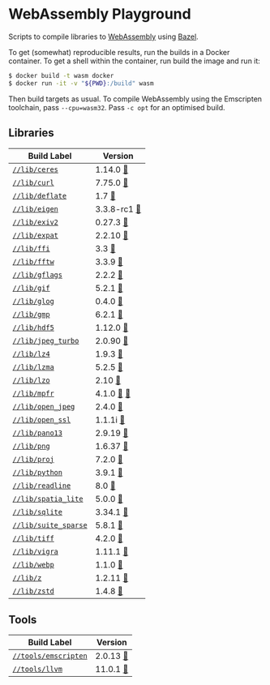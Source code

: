 # WebAssembly Playground

<!-- DO NOT EDIT README.md!

This file was auto-generated based on the template file
`cmd/write_me/write_me.tpl`. Update the template file and then re-generate
the `README.md` file by running:

$ bazel run //cmd/write_me -- -root="${PWD}" > README.md
-->

Scripts to compile libraries to [WebAssembly] using [Bazel].

To get (somewhat) reproducible results, run the builds in a Docker container.
To get a shell within the container, run build the image and run it:

```sh
$ docker build -t wasm docker
$ docker run -it -v "${PWD}:/build" wasm
```

Then build targets as usual. To compile WebAssembly using the Emscripten
toolchain, pass `--cpu=wasm32`. Pass `-c opt` for an optimised build.

## Libraries

| Build Label | Version |
|-------------|---------|
[`//lib/ceres`](https://github.com/attilaolah/wasm/blob/main/lib/ceres/BUILD.bazel) | 1.14.0 [🔗](https://github.com/ceres-solver/ceres-solver/archive/1.14.0.tar.gz)
[`//lib/curl`](https://github.com/attilaolah/wasm/blob/main/lib/curl/BUILD.bazel) | 7.75.0 [🔗](https://curl.se/download/curl-7.75.0.tar.xz)
[`//lib/deflate`](https://github.com/attilaolah/wasm/blob/main/lib/deflate/BUILD.bazel) | 1.7 [🔗](https://github.com/ebiggers/libdeflate/archive/v1.7.tar.gz)
[`//lib/eigen`](https://github.com/attilaolah/wasm/blob/main/lib/eigen/BUILD.bazel) | 3.3.8-rc1 [🔗](https://gitlab.com/libeigen/eigen/-/archive/3.3.8-rc1/eigen-3.3.8-rc1.tar.bz2)
[`//lib/exiv2`](https://github.com/attilaolah/wasm/blob/main/lib/exiv2/BUILD.bazel) | 0.27.3 [🔗](https://exiv2.org/builds/exiv2-0.27.3-Source.tar.gz)
[`//lib/expat`](https://github.com/attilaolah/wasm/blob/main/lib/expat/BUILD.bazel) | 2.2.10 [🔗](https://github.com/libexpat/libexpat/releases/download/R_2_2_10/expat-2.2.10.tar.xz)
[`//lib/ffi`](https://github.com/attilaolah/wasm/blob/main/lib/ffi/BUILD.bazel) | 3.3 [🔗](https://github.com/libffi/libffi/releases/download/v3.3/libffi-3.3.tar.gz)
[`//lib/fftw`](https://github.com/attilaolah/wasm/blob/main/lib/fftw/BUILD.bazel) | 3.3.9 [🔗](http://www.fftw.org/fftw-3.3.9.tar.gz)
[`//lib/gflags`](https://github.com/attilaolah/wasm/blob/main/lib/gflags/BUILD.bazel) | 2.2.2 [🔗](https://github.com/gflags/gflags/archive/v2.2.2.tar.gz)
[`//lib/gif`](https://github.com/attilaolah/wasm/blob/main/lib/gif/BUILD.bazel) | 5.2.1 [🔗](https://downloads.sourceforge.net/project/giflib/giflib-5.2.1.tar.gz)
[`//lib/glog`](https://github.com/attilaolah/wasm/blob/main/lib/glog/BUILD.bazel) | 0.4.0 [🔗](https://github.com/google/glog/archive/v0.4.0.tar.gz)
[`//lib/gmp`](https://github.com/attilaolah/wasm/blob/main/lib/gmp/BUILD.bazel) | 6.2.1 [🔗](https://gmplib.org/download/gmp/gmp-6.2.1.tar.xz)
[`//lib/hdf5`](https://github.com/attilaolah/wasm/blob/main/lib/hdf5/BUILD.bazel) | 1.12.0 [🔗](https://hdf-wordpress-1.s3.amazonaws.com/wp-content/uploads/manual/HDF5/HDF5_1_12_0/source/hdf5-1.12.0.tar.gz)
[`//lib/jpeg_turbo`](https://github.com/attilaolah/wasm/blob/main/lib/jpeg_turbo/BUILD.bazel) | 2.0.90 [🔗](https://github.com/libjpeg-turbo/libjpeg-turbo/archive/2.0.90.tar.gz)
[`//lib/lz4`](https://github.com/attilaolah/wasm/blob/main/lib/lz4/BUILD.bazel) | 1.9.3 [🔗](https://github.com/lz4/lz4/archive/v1.9.3.tar.gz)
[`//lib/lzma`](https://github.com/attilaolah/wasm/blob/main/lib/lzma/BUILD.bazel) | 5.2.5 [🔗](https://tukaani.org/xz/xz-5.2.5.tar.xz)
[`//lib/lzo`](https://github.com/attilaolah/wasm/blob/main/lib/lzo/BUILD.bazel) | 2.10 [🔗](http://www.oberhumer.com/opensource/lzo/download/lzo-2.10.tar.gz)
[`//lib/mpfr`](https://github.com/attilaolah/wasm/blob/main/lib/mpfr/BUILD.bazel) | 4.1.0 [🔗](https://www.mpfr.org/mpfr-current/mpfr-4.1.0.tar.xz) [🔗](https://ftp.gnu.org/gnu/mpfr/mpfr-4.1.0.tar.xz)
[`//lib/open_jpeg`](https://github.com/attilaolah/wasm/blob/main/lib/open_jpeg/BUILD.bazel) | 2.4.0 [🔗](https://github.com/uclouvain/openjpeg/archive/v2.4.0.tar.gz)
[`//lib/open_ssl`](https://github.com/attilaolah/wasm/blob/main/lib/open_ssl/BUILD.bazel) | 1.1.1i [🔗](https://www.openssl.org/source/openssl-1.1.1i.tar.gz)
[`//lib/pano13`](https://github.com/attilaolah/wasm/blob/main/lib/pano13/BUILD.bazel) | 2.9.19 [🔗](https://download.sourceforge.net/panotools/libpano13-2.9.19.tar.gz)
[`//lib/png`](https://github.com/attilaolah/wasm/blob/main/lib/png/BUILD.bazel) | 1.6.37 [🔗](https://downloads.sourceforge.net/libpng/libpng-1.6.37.tar.gz)
[`//lib/proj`](https://github.com/attilaolah/wasm/blob/main/lib/proj/BUILD.bazel) | 7.2.0 [🔗](https://download.osgeo.org/proj/proj-7.2.0.tar.gz)
[`//lib/python`](https://github.com/attilaolah/wasm/blob/main/lib/python/BUILD.bazel) | 3.9.1 [🔗](https://www.python.org/ftp/python/3.9.1/Python-3.9.1.tar.xz)
[`//lib/readline`](https://github.com/attilaolah/wasm/blob/main/lib/readline/BUILD.bazel) | 8.0 [🔗](https://ftp.gnu.org/gnu/readline/readline-8.0.tar.gz)
[`//lib/spatia_lite`](https://github.com/attilaolah/wasm/blob/main/lib/spatia_lite/BUILD.bazel) | 5.0.0 [🔗](http://www.gaia-gis.it/gaia-sins/libspatialite-5.0.0.tar.gz)
[`//lib/sqlite`](https://github.com/attilaolah/wasm/blob/main/lib/sqlite/BUILD.bazel) | 3.34.1 [🔗](https://www.sqlite.org/2021/sqlite-autoconf-3340100.tar.gz)
[`//lib/suite_sparse`](https://github.com/attilaolah/wasm/blob/main/lib/suite_sparse/BUILD.bazel) | 5.8.1 [🔗](https://github.com/DrTimothyAldenDavis/SuiteSparse/archive/v5.8.1.tar.gz)
[`//lib/tiff`](https://github.com/attilaolah/wasm/blob/main/lib/tiff/BUILD.bazel) | 4.2.0 [🔗](https://download.osgeo.org/libtiff/tiff-4.2.0.tar.gz)
[`//lib/vigra`](https://github.com/attilaolah/wasm/blob/main/lib/vigra/BUILD.bazel) | 1.11.1 [🔗](https://github.com/ukoethe/vigra/releases/download/Version-1-11-1/vigra-1.11.1-src.tar.gz)
[`//lib/webp`](https://github.com/attilaolah/wasm/blob/main/lib/webp/BUILD.bazel) | 1.1.0 [🔗](https://storage.googleapis.com/downloads.webmproject.org/releases/webp/libwebp-1.1.0.tar.gz)
[`//lib/z`](https://github.com/attilaolah/wasm/blob/main/lib/z/BUILD.bazel) | 1.2.11 [🔗](https://downloads.sourceforge.net/libpng/zlib-1.2.11.tar.gz)
[`//lib/zstd`](https://github.com/attilaolah/wasm/blob/main/lib/zstd/BUILD.bazel) | 1.4.8 [🔗](https://github.com/facebook/zstd/releases/download/v1.4.8/zstd-1.4.8.tar.gz)


## Tools

| Build Label | Version |
|-------------|---------|
[`//tools/emscripten`](https://github.com/attilaolah/wasm/blob/main/tools/emscripten/BUILD.bazel) | 2.0.13 [🔗](https://github.com/emscripten-core/emsdk/archive/2.0.13.tar.gz)
[`//tools/llvm`](https://github.com/attilaolah/wasm/blob/main/tools/llvm/BUILD.bazel) | 11.0.1 [🔗](https://github.com/{name}/{name}-project/releases/download/{name}org-11.0.1/clang+{name}-11.0.1-x86_64-linux-gnu-ubuntu-20.10.tar.xz)


[Bazel]: https://bazel.build
[WebAssembly]: https://webassembly.org
